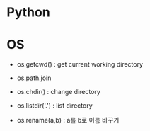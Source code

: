 # Python

# OS

- os.getcwd() : get current working directory

- os.path.join
- os.chdir() : change directory
- os.listdir('.') : list directory
- os.rename(a,b) : a를 b로 이름 바꾸기